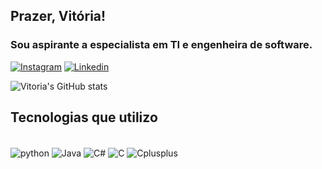 ## Prazer, Vitória!
### Sou aspirante a especialista em TI e engenheira de software.

[![Instagram](https://img.shields.io/badge/Instagram-E4405F?style=for-the-badge&logo=instagram&logoColor=white)](https://www.instagram.com/v1t0r14.v4z/) [![Linkedin](https://img.shields.io/badge/LinkedIn-0077B5?style=for-the-badge&logo=linkedin&logoColor=white)](https://www.linkedin.com/in/vitoria-vaz-technology/) 

![Vitoria's GitHub stats](https://github-readme-stats.vercel.app/api?username=vitoria-vaz&show_icons=true&theme=synthwave)

## Tecnologias que utilizo

<div style="display inline_block"><br/>
    <img align="center" alt="python" src="https://img.shields.io/badge/Python-3776AB?style=for-the-badge&logo=python&logoColor=white" /> <img align="center" alt="Java" src="https://img.shields.io/badge/Java-ED8B00?style=for-the-badge&logo=openjdk&logoColor=white" /> <img align="center" alt="C#" src="https://img.shields.io/badge/C%23-239120?style=for-the-badge&logo=c-sharp&logoColor=white" /> <img align="center" alt="C" src="https://img.shields.io/badge/C-00599C?style=for-the-badge&logo=c&logoColor=white" /> <img align="center" alt="Cplusplus" src="https://img.shields.io/badge/C%2B%2B-00599C?style=for-the-badge&logo=c%2B%2B&logoColor=white" />
</div>

